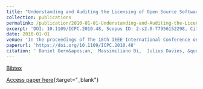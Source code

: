 ```yaml
---
title: "Understanding and Auditing the Licensing of Open Source Software Distributions"
collection: publications
permalink: /publication/2010-01-01-Understanding-and-Auditing-the-Licensing-of-Open-Source-Software-Distributions
excerpt: 'DOI: 10.1109/ICPC.2010.48, Scopus ID: 2-s2.0-77956152298, Cited by: 32'
date: 2010-01-01
venue: 'In the proceedings of The 18th IEEE International Conference on Program Comprehension, ICPC 2010, Braga, Minho, Portugal, June 30-July 2, 2010'
paperurl: 'https://doi.org/10.1109/ICPC.2010.48'
citation: ' Daniel Germ&apos;an,  Massimiliano Di,  Julius Davies, &quot;Understanding and Auditing the Licensing of Open Source Software Distributions.&quot; In the proceedings of The 18th IEEE International Conference on Program Comprehension, ICPC 2010, Braga, Minho, Portugal, June 30-July 2, 2010, 2010.'
---
```

[Bibtex](https://dblp.org/rec/bib/conf/iwpc/GermanPD10)

[Access paper here](https://doi.org/10.1109/ICPC.2010.48){:target="_blank"}
